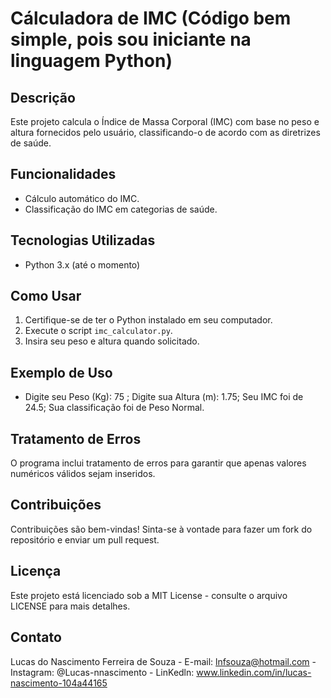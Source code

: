 # Cálculadora de IMC (Código bem simple, pois sou iniciante na linguagem Python)

## Descrição
Este projeto calcula o Índice de Massa Corporal (IMC) com base no peso e altura fornecidos pelo usuário, classificando-o de acordo com as diretrizes de saúde.

## Funcionalidades
- Cálculo automático do IMC.
- Classificação do IMC em categorias de saúde.

## Tecnologias Utilizadas
- Python 3.x (até o momento)

## Como Usar
1. Certifique-se de ter o Python instalado em seu computador.
2. Execute o script `imc_calculator.py`.
3. Insira seu peso e altura quando solicitado.

## Exemplo de Uso
- Digite seu Peso (Kg): 75 ; Digite sua Altura (m): 1.75; Seu IMC foi de 24.5; Sua classificação foi de Peso Normal.

## Tratamento de Erros
O programa inclui tratamento de erros para garantir que apenas valores numéricos válidos sejam inseridos.

## Contribuições
Contribuições são bem-vindas! Sinta-se à vontade para fazer um fork do repositório e enviar um pull request.

## Licença
Este projeto está licenciado sob a MIT License - consulte o arquivo LICENSE para mais detalhes.

## Contato
Lucas do Nascimento Ferreira de Souza - E-mail: lnfsouza@hotmail.com
                                      - Instagram: @Lucas-nnascimento
                                      - LinKedln: www.linkedin.com/in/lucas-nascimento-104a44165




